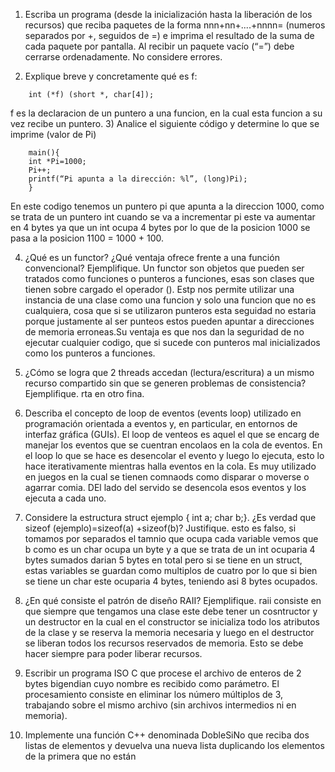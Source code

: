 1) Escriba un programa (desde la inicialización hasta la liberación de los recursos) que reciba paquetes de la forma nnn+nn+....+nnnn= (numeros separados por +, seguidos de =) 
e imprima el resultado de la suma de cada paquete por pantalla. Al recibir un paquete vacío (“=”) debe cerrarse ordenadamente. No considere errores.

2) Explique breve y concretamente qué es f:
```
    int (*f) (short *, char[4]);
```

f es la declaracion de un puntero a una funcion, en la cual esta funcion a su vez recibe un puntero.
3) Analice el siguiente código y determine lo que se imprime (valor de Pi)
```
    main(){
    int *Pi=1000;
    Pi++;
    printf(“Pi apunta a la dirección: %l”, (long)Pi);
    }
```

En este codigo tenemos un puntero pi que apunta a la direccion 1000, como se trata de un puntero int cuando se va a incrementar pi este va aumentar en 4 bytes ya que un int ocupa 4 bytes por lo que de la posicion 1000 se pasa a la posicion 1100 = 1000 + 100. 

4) ¿Qué es un functor? ¿Qué ventaja ofrece frente a una función convencional? Ejemplifique.
Un functor son objetos que pueden ser tratados como funciones o punteros a funciones, esas son clases que tienen sobre cargado el operador (). Estp nos permite utilizar una instancia de una clase como una funcion y solo una funcion que no es cualquiera, cosa que si se utilizaron punteros esta seguidad no estaria porque justamente al ser punteos estos pueden apuntar a direcciones de memoria erroneas.Su ventaja es que nos dan la seguridad de no ejecutar cualquier codigo, que si sucede con punteros mal inicializados como los punteros a funciones. 
 
5) ¿Cómo se logra que 2 threads accedan (lectura/escritura) a un mismo recurso compartido sin que se generen problemas de consistencia? Ejemplifique.
rta en otro fina. 
6) Describa el concepto de loop de eventos (events loop) utilizado en programación orientada a eventos y, en particular, en entornos de interfaz gráfica (GUIs).
El loop de venteos es aquel el que se encarg de manejar los eventos que se cuentran encolaos en la cola de eventos. En el loop lo que se hace es desencolar el evento y luego lo ejecuta, esto lo hace iterativamente mientras halla eventos en la cola. Es muy utilizado en juegos en la cual se tienen comnaods como disparar o moverse o agarrar comia. DEl lado del servido se desencola esos eventos y los ejecuta a cada uno.
 
7) Considere la estructura struct ejemplo { int a; char b;}. ¿Es verdad que sizeof (ejemplo)=sizeof(a) +sizeof(b)? Justifique.
esto es falso, si tomamos por separados el tamnio que ocupa cada variable vemos que b como es un char ocupa un byte y a que se trata de un int ocuparia 4 bytes sumados darian 5 bytes en total pero si se tiene en un struct, estas variables se guardan como multiplos de cuatro por lo que si bien se tiene un char este ocuparia 4 bytes, teniendo asi 8 bytes ocupados. 
8) ¿En qué consiste el patrón de diseño RAII? Ejemplifique.
raii consiste en que siempre que tengamos una clase este debe tener un cosntructor y un destructor en la cual en el constructor se inicializa todo los atributos de la clase y se reserva la memoria necesaria y luego en el destructor se liberan todos los recursos reservados de memoria. Esto se debe hacer siempre para poder liberar recursos. 
9) Escribir un programa ISO C que procese el archivo de enteros de 2 bytes bigendian cuyo nombre es recibido como parámetro. El procesamiento consiste en eliminar 
 los número múltiplos de 3, trabajando sobre el mismo archivo (sin archivos intermedios ni en memoria).
10) Implemente una función C++ denominada DobleSiNo que reciba dos listas de elementos y devuelva una nueva lista duplicando los elementos de la primera que no están 
